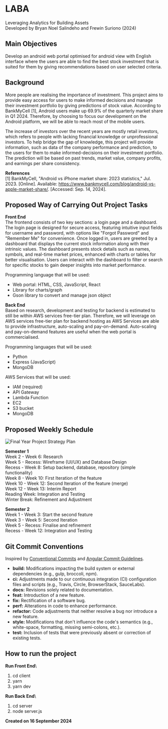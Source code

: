 # LABA
Leveraging Analytics for Building Assets\
Developed by Bryan Noel Salindeho and Frewin Suriono (2024)


## Main Objectives
Develop an android web portal optimised for android view with English interface where the users are able to find the best stock investment that is suited for them by giving recommendations based on user selected criteria.


## Background
More people are realising the importance of investment. This project aims to provide easy access for users to make informed decisions and manage their investment portfolio by giving predictions of stock value. According to BankMyCell [1], Android users make up 69.9% of the quarterly market share in Q1 2024. Therefore, by choosing to focus our development on the Android platform, we will be able to reach most of the mobile users. 

The increase of investors over the recent years are mostly retail investors, which refers to people with lacking financial knowledge or unprofessional investors. To help bridge the gap of knowledge, this project will provide information, such as data of the company performance and prediction, to the users for them to make informed-decisions on their investment portfolio. The prediction will be based on past trends, market value, company profits, and earnings per share consistency.

**References**\
[1] BankMyCell, "Android vs iPhone market share: 2023 statistics," Jul. 2023. [Online]. Available: https://www.bankmycell.com/blog/android-vs-apple-market-share/. [Accessed: Sep. 14, 2024].


## Proposed Way of Carrying Out Project Tasks

**Front End**\
The frontend consists of two key sections: a login page and a dashboard. The login page is designed for secure access, featuring intuitive input fields for username and password, with options like "Forgot Password" and "Remember Me" for convenience. Once logged in, users are greeted by a dashboard that displays the current stock information along with their intrinsic values. The dashboard presents stock details such as names, symbols, and real-time market prices, enhanced with charts or tables for better visualisation. Users can interact with the dashboard to filter or search for specific stocks to gain deeper insights into market performance.

Programming language that will be used: 
- Web portal: HTML, CSS, JavaScript, React
- Library for charts/graph
- Gson library to convert and manage json object


**Back End**\
Based on research, development and testing for backend is estimated to still be within AWS services free-tier plan. Therefore, we will leverage on AWS services free-tier plan for backend hosting as AWS Services are able to provide infrastructure, auto-scaling and pay-on-demand. Auto-scaling and pay-on-demand features are useful when the web portal is commercialised.

Programming languages that will be used:
- Python
- Express (JavaScript)
- MongoDB

AWS Services that will be used:
- IAM (required)
- API Gateway
- Lambda Function
- EC2
- S3 bucket
- MongoDB


## Proposed Weekly Schedule

![Final Year Project Strategy Plan](https://github.com/user-attachments/assets/3a08ce72-1754-4c6a-bb22-f249cb4bc61a)

**Semester 1**\
Week 2 - Week 6: Research\
Week 5 - Recess: Wireframe (UI/UX) and Database Design\
Recess - Week 8: Setup backend, database, repository (simple functionality)\
Week 8 - Week 10: First Iteration of the feature\
Week 10 - Week 12: Second Iteration of the feature (merge)\
Week 12 - Week 13: Interim Report\
Reading Week: Integration and Testing\
Winter Break: Refinement and Adjustment

**Semester 2**\
Week 1 - Week 3: Start the second feature\
Week 3 - Week 5: Second Iteration\
Week 5 - Recess: Finalise and refinement\
Recess - Week 12: Integration and Testing


## Git Commit Conventions

Inspired by [Conventional Commits](https://www.conventionalcommits.org/en/v1.0.0/) and [Angular Commit Guidelines](https://github.com/angular/angular/blob/22b96b9/CONTRIBUTING.md#-commit-message-guidelines).

- **build:** Modifications impacting the build system or external dependencies (e.g., gulp, broccoli, npm).
- **ci:** Adjustments made to our continuous integration (CI) configuration files and scripts (e.g., Travis, Circle, BrowserStack, SauceLabs).
- **docs:** Revisions solely related to documentation.
- **feat:** Introduction of a new feature.
- **fix:** Rectification of a software bug.
- **perf:** Alterations in code to enhance performance.
- **refactor:** Code adjustments that neither resolve a bug nor introduce a new feature.
- **style:** Modifications that don't influence the code's semantics (e.g., white-space, formatting, missing semi-colons, etc.).
- **test:** Inclusion of tests that were previously absent or correction of existing tests.

## How to run the project

**Run Front End**\
1. cd client
2. yarn
3. yarn dev

**Run Back End**\
1. cd server
2. node server.js

**Created on 16 September 2024**